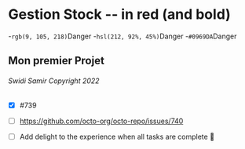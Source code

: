 

# Gestion Stock --   in red (and bold)

-`rgb(9, 105, 218)`Danger
-`hsl(212, 92%, 45%)`Danger
-`#0969DA`Danger
## Mon premier Projet
###### Swidi Samir Copyright 2022
- [x] #739
- [ ] https://github.com/octo-org/octo-repo/issues/740
- [ ] Add delight to the experience when all tasks are complete :tada:


